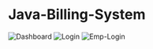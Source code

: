 # Java-Billing-System
![Dashboard](https://user-images.githubusercontent.com/39644919/148839620-c2a20ca3-9288-4a23-a641-76b97267f782.png)
![Login](https://user-images.githubusercontent.com/39644919/148839582-a7f3afb8-167e-4775-9c94-545d4d0f23a1.png)
![Emp-Login](https://user-images.githubusercontent.com/39644919/148839637-e5ee024e-32db-432b-a145-d46d029246e7.png)

